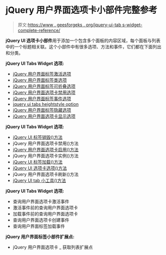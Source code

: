 # jQuery 用户界面选项卡小部件完整参考

> 原文:[https://www . geesforgeks . org/jquery-ui-tab s-widget-complete-reference/](https://www.geeksforgeeks.org/jquery-ui-tabs-widget-complete-reference/)

**jQuery UI 选项卡小部件**用于添加一个包含多个面板的内容区域，每个面板与列表中的一个标题相关联。这个小部件中有很多选项、方法和事件，它们都在下面列出和分类。

**jQuery UI Tabs Widget 选项:**

*   [jQuery 用户界面标签激活选项](https://www.geeksforgeeks.org/jquery-ui-tabs-active-option/)
*   [jQuery 用户界面标签类选项](https://www.geeksforgeeks.org/jquery-ui-tabs-classes-option/)
*   [jQuery 用户界面标签可折叠选项](https://www.geeksforgeeks.org/jquery-ui-tabs-collapsible-option/)
*   [jQuery 用户界面选项卡禁用选项](https://www.geeksforgeeks.org/jquery-ui-tabs-disabled-option/)
*   [jQuery 用户界面标签事件选项](https://www.geeksforgeeks.org/jquery-ui-tabs-event-option/)
*   [jquery ui tabs heightstyle option](https://www.geeksforgeeks.org/jquery-ui-tabs-heightstyle-option/)
*   [jQuery 用户界面标签隐藏选项](https://www.geeksforgeeks.org/jquery-ui-tabs-hide-option/)
*   [jQuery 用户界面选项卡显示选项](https://www.geeksforgeeks.org/jquery-ui-tabs-show-option/)

**jQuery UI Tabs Widget 选项:**

*   [jQuery UI 标签销毁()方法](https://www.geeksforgeeks.org/jquery-ui-tabs-destroy-method/)
*   jQuery 用户界面选项卡禁用()方法
*   [jQuery 用户界面选项卡启用()方法](https://www.geeksforgeeks.org/jquery-ui-tabs-enable-method/)
*   jQuery 用户界面选项卡实例()方法
*   [jQuery UI 标签加载()方法](https://www.geeksforgeeks.org/jquery-ui-tabs-load-method/)
*   [jQuery UI 选项卡选项()方法](https://www.geeksforgeeks.org/jquery-ui-tabs-option-method/)
*   jQuery 用户界面选项卡刷新()方法
*   [jQuery UI tab 小工具()方法](https://www.geeksforgeeks.org/jquery-ui-tabs-widget-method/)

**jQuery UI Tabs Widget 选项:**

*   查询用户界面选项卡激活事件
*   激活事件前的查询用户界面选项卡
*   加载事件前的查询用户界面选项卡
*   查询用户界面选项卡创建事件
*   查询用户界面标签加载事件

**jQuery 用户界面标签小部件扩展点:**

*   jQuery 用户界面选项卡 _ 获取列表扩展点